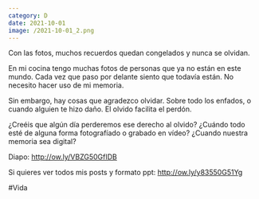 ```yaml
--- 
category: D 
date: 2021-10-01 
image: /2021-10-01_2.png 
--- 
```


Con las fotos, muchos recuerdos quedan congelados y nunca se olvidan. 

En mi cocina tengo muchas fotos de personas que ya no están en este mundo. Cada vez que paso por delante siento que todavía están.  No necesito hacer uso de mi memoria. 

Sin embargo, hay cosas que agradezco olvidar. Sobre todo los enfados, o cuando alguien te hizo daño. El olvido facilita el perdón. 

¿Creéis que algún día perderemos ese derecho al olvido? ¿Cuándo todo esté de alguna forma fotografíado o grabado en vídeo? ¿Cuando nuestra memoria sea digital?

Diapo: http://ow.ly/VBZG50GfIDB

Si quieres ver todos mis posts y formato ppt: http://ow.ly/y83550G51Yg

#Vida